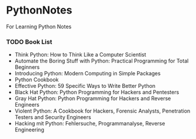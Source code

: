 # PythonNotes
For Learning Python Notes

### TODO Book List
* Think Python: How to Think Like a Computer Scientist
* Automate the Boring Stuff with Python: Practical Programming for Total Beginners
* Introducing Python: Modern Computing in Simple Packages
* Python Cookbook
* Effective Python: 59 Specific Ways to Write Better Python
* Black Hat Python: Python Programming for Hackers and Pentesters
* Gray Hat Python: Python Programming for Hackers and Reverse Engineers
* Violent Python: A Cookbook for Hackers, Forensic Analysts, Penetration Testers and Security Engineers
* Hacking mit Python: Fehlersuche, Programmanalyse, Reverse Engineering
